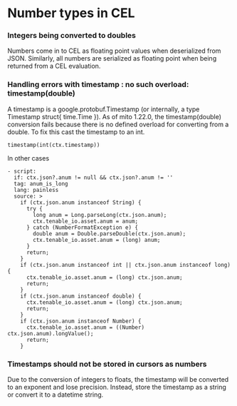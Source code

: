 # Number types in CEL

###  Integers being converted to doubles

Numbers come in to CEL as floating point values when deserialized from JSON. Similarly,
all numbers are serialized as floating point when being returned from a CEL evaluation.

### Handling errors with timestamp : no such overload: timestamp(double)
A timestamp is a google.protobuf.Timestamp (or internally, a type Timestamp 
struct{ time.Time }). As of mito 1.22.0, the timestamp(double) conversion fails 
because there is no defined overload for converting from a double. To fix
this cast the timestamp to an int.

```
timestamp(int(ctx.timestamp))
```

In other cases
```
- script:
  if: ctx.json?.anum != null && ctx.json?.anum != ''
  tag: anum_is_long
  lang: painless
  source: >
    if (ctx.json.anum instanceof String) {
      try {
        long anum = Long.parseLong(ctx.json.anum);
        ctx.tenable_io.asset.anum = anum;
      } catch (NumberFormatException e) {
        double anum = Double.parseDouble(ctx.json.anum);
        ctx.tenable_io.asset.anum = (long) anum; 
      }
      return;
    }
    if (ctx.json.anum instanceof int || ctx.json.anum instanceof long) {
      ctx.tenable_io.asset.anum = (long) ctx.json.anum;
      return;
    }
    if (ctx.json.anum instanceof double) {
      ctx.tenable_io.asset.anum = (long) ctx.json.anum;
      return;
    } 
    if (ctx.json.anum instanceof Number) {
      ctx.tenable_io.asset.anum = ((Number) ctx.json.anum).longValue();
      return;
    }
```

### Timestamps should not be stored in cursors as numbers

Due to the conversion of integers to floats, the timestamp will be converted
to an exponent and lose precision. Instead, store the timestamp as a string
or convert it to a datetime string.